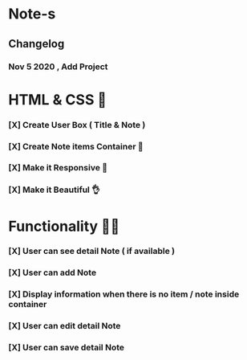 # Note-s

## Changelog
  ### Nov 5 2020 , Add Project

# HTML & CSS 📕 

### [X] Create User Box ( Title & Note )

### [X] Create Note items Container 🍱

### [X] Make it Responsive 📳

### [X] Make it Beautiful 👌

# Functionality 🐱‍👤

### [X] User can see detail Note ( if available )

### [X] User can add Note

### [X] Display information when there is no item / note inside container

### [X] User can edit detail Note

### [X] User can save detail Note
